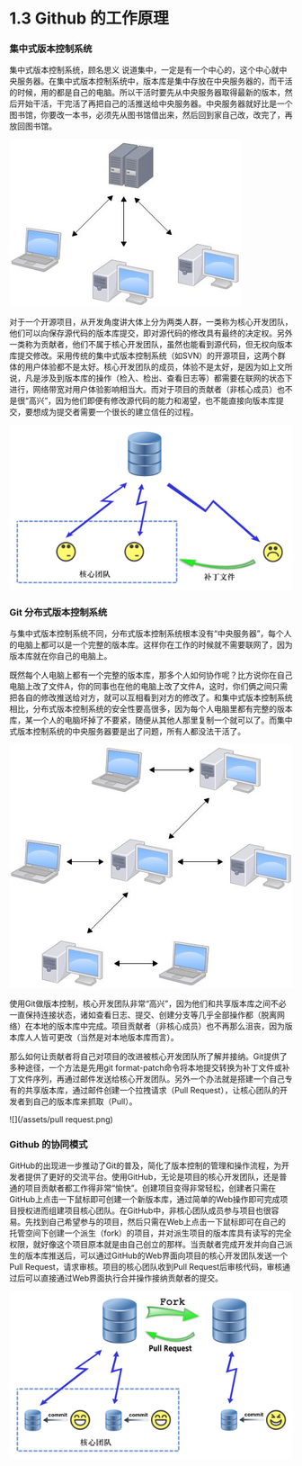 # 1.3 Github 的工作原理

### 集中式版本控制系统

集中式版本控制系统，顾名思义 说道集中，一定是有一个中心的，这个中心就中央服务器。在集中式版本控制系统中，版本库是集中存放在中央服务器的，而干活的时候，用的都是自己的电脑。所以干活时要先从中央服务器取得最新的版本，然后开始干活，干完活了再把自己的活推送给中央服务器。中央服务器就好比是一个图书馆，你要改一本书，必须先从图书馆借出来，然后回到家自己改，改完了，再放回图书馆。

![](/assets/ENTER.jpeg)

对于一个开源项目，从开发角度讲大体上分为两类人群，一类称为核心开发团队，他们可以向保存源代码的版本库提交，即对源代码的修改具有最终的决定权。另外一类称为贡献者，他们不属于核心开发团队，虽然也能看到源代码，但无权向版本库提交修改。采用传统的集中式版本控制系统（如SVN）的开源项目，这两个群体的用户体验都不是太好。核心开发团队的成员，体验不是太好，是因为如上文所说，凡是涉及到版本库的操作（检入、检出、查看日志等）都需要在联网的状态下进行，网络带宽对用户体验影响相当大。而对于项目的贡献者（非核心成员）也不是很“高兴”，因为他们即便有修改源代码的能力和渴望，也不能直接向版本库提交，要想成为提交者需要一个很长的建立信任的过程。

![](/assets/enter2.png)

### Git 分布式版本控制系统

与集中式版本控制系统不同，分布式版本控制系统根本没有“中央服务器”，每个人的电脑上都可以是一个完整的版本库。这样你在工作的时候就不需要联网了，因为版本库就在你自己的电脑上。

既然每个人电脑上都有一个完整的版本库，那多个人如何协作呢？比方说你在自己电脑上改了文件A，你的同事也在他的电脑上改了文件A，这时，你们俩之间只需把各自的修改推送给对方，就可以互相看到对方的修改了。和集中式版本控制系统相比，分布式版本控制系统的安全性要高很多，因为每个人电脑里都有完整的版本库，某一个人的电脑坏掉了不要紧，随便从其他人那里复制一个就可以了。而集中式版本控制系统的中央服务器要是出了问题，所有人都没法干活了。

![](/assets/fenbu.jpeg)

                                           

使用Git做版本控制，核心开发团队非常“高兴”，因为他们和共享版本库之间不必一直保持连接状态，诸如查看日志、提交、创建分支等几乎全部操作都（脱离网络）在本地的版本库中完成。项目贡献者（非核心成员）也不再那么沮丧，因为版本库人人皆可更改（当然是对本地版本库而言）。

那么如何让贡献者将自己对项目的改进被核心开发团队所了解并接纳。Git提供了多种途径，一个方法是先用git format-patch命令将本地提交转换为补丁文件或补丁文件序列，再通过邮件发送给核心开发团队。另外一个办法就是搭建一个自己专有的共享版本库，通过邮件创建一个拉拽请求（Pull Request），让核心团队的开发者到自己的版本库来抓取（Pull）。

![](/assets/pull request.png)

### 

### Github 的协同模式

GitHub的出现进一步推动了Git的普及，简化了版本控制的管理和操作流程，为开发者提供了更好的交流平台。使用GitHub，无论是项目的核心开发团队，还是普通的项目贡献者都工作得非常“愉快”。创建项目变得非常轻松，创建者只需在GitHub上点击一下鼠标即可创建一个新版本库，通过简单的Web操作即可完成项目授权进而组建项目核心团队。在GitHub中，非核心团队成员参与项目也很容易。先找到自己希望参与的项目，然后只需在Web上点击一下鼠标即可在自己的托管空间下创建一个派生（fork）的项目，并对派生项目的版本库具有读写的完全权限，就好像这个项目原本就是由自己创立的那样。当贡献者完成开发并向自己派生的版本库推送后，可以通过GitHub的Web界面向项目的核心开发团队发送一个Pull Request，请求审核。项目的核心团队收到Pull Request后审核代码，审核通过后可以直接通过Web界面执行合并操作接纳贡献者的提交。

![](/assets/FORK.png)



